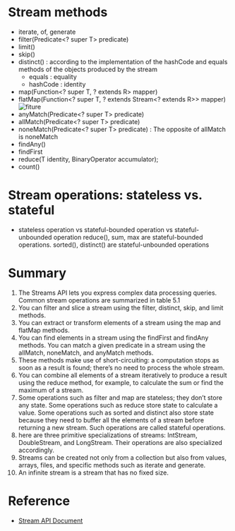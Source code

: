 # Stream methods
- iterate, of, generate
- filter(Predicate<? super T> predicate) 
- limit()
- skip()
- distinct() : according to the implementation of the hashCode and equals methods of the objects produced by the stream
    - equals  : equality
    - hashCode  : identity
- map(Function<? super T, ? extends R> mapper)
- flatMap(Function<? super T, ? extends Stream<? extends R>> mapper)
![fiture](https://1.bp.blogspot.com/-RJseuNzmm7I/Vtb3pH7iPkI/AAAAAAAAE-s/ZJSxR4EnlSI/s640/Java%2B8%2BflatMap%2Bexample%2B.jpg)
- anyMatch(Predicate<? super T> predicate)
- allMatch(Predicate<? super T> predicate)
- noneMatch(Predicate<? super T> predicate) : The opposite of allMatch is noneMatch
- findAny()
- findFirst
- reduce(T identity, BinaryOperator<T> accumulator);
- count()

# Stream operations: stateless vs. stateful
- stateless operation vs stateful-bounded operation vs stateful-unbounded operation
reduce(), sum, max are  stateful-bounded operations. sorted(), distinct()  are  stateful-unbounded operations
 

# Summary
1. The Streams API lets you express complex data processing queries. Common stream operations are summarized in table 5.1
2. You can filter and slice a stream using the filter, distinct, skip, and limit methods.
3. You can extract or transform elements of a stream using the map and flatMap methods.
4. You can find elements in a stream using the findFirst and findAny methods. You can match a given
   predicate in a stream using the allMatch, noneMatch, and anyMatch methods.
5. These methods make use of short-circuiting: a computation stops as soon as a result is found; there’s
   no need to process the whole stream.
6. You can combine all elements of a stream iteratively to produce a result using the reduce method, for
   example, to calculate the sum or find the maximum of a stream.
7. Some operations such as filter and map are stateless; they don’t store any state. Some operations
   such as reduce store state to calculate a value. Some operations such as sorted and distinct also store state because they need to buffer all the elements of a stream before returning a new stream. Such operations are called stateful operations.
8. here are three primitive specializations of streams: IntStream, DoubleStream, and LongStream. Their operations are also specialized accordingly.
9. Streams can be created not only from a collection but also from values, arrays, files, and specific methods such as iterate and generate.
10. An infinite stream is a stream that has no fixed size.
            

# Reference
- [Stream API Document](https://docs.oracle.com/javase/8/docs/api/java/util/stream/Stream.html#method.summary)